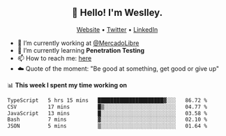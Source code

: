 <h2 align="center">👋 Hello! I'm Weslley.</h2>
<p align="center">
  <a href="http://weslleyneri.com.br">Website</a> •
  <a href="https://twitter.com/Weslley_Neri">Twitter</a> •
  <a href="https://www.linkedin.com/in/weslley-neri-3658908b">LinkedIn</a>
</p>


- 🔭 I’m currently working at [@MercadoLibre](https://github.com/mercadolibre)
- 🌱 I’m currently learning **Penetration Testing**
- 📫 How to reach me: [here](mailto:weslley39@gmail.com)
- ☁️ Quote of the moment: "Be good at something, get good or give up"

📊 **This week I spent my time working on**
<!--START_SECTION:waka-->

```txt
TypeScript   5 hrs 15 mins   █████████████████████▓░░░   86.72 %
CSV          17 mins         █▒░░░░░░░░░░░░░░░░░░░░░░░   04.77 %
JavaScript   13 mins         █░░░░░░░░░░░░░░░░░░░░░░░░   03.58 %
Bash         7 mins          ▓░░░░░░░░░░░░░░░░░░░░░░░░   02.10 %
JSON         5 mins          ▒░░░░░░░░░░░░░░░░░░░░░░░░   01.64 %
```

<!--END_SECTION:waka-->

<!-- Inspired by https://github.com/gruselhaus/gruselhaus -->